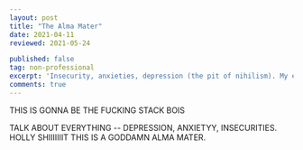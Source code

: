```yaml
---
layout: post
title: "The Alma Mater"
date: 2021-04-11
reviewed: 2021-05-24

published: false
tag: non-professional
excerpt: 'Insecurity, anxieties, depression (the pit of nihilism). My experience with it.'
comments: true
---
```





THIS IS GONNA BE THE FUCKING STACK BOIS

TALK ABOUT EVERYTHING -- DEPRESSION, ANXIETYY, INSECURITIES. HOLLY SHIIIIIIIT THIS IS A GODDAMN ALMA MATER.